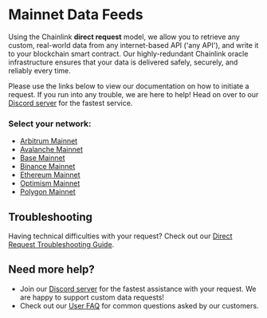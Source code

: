 # Mainnet Data Feeds

Using the Chainlink **direct request** model, we allow you to retrieve any custom, real-world data from any internet-based API ('any API'), and write it to your blockchain smart contract. Our highly-redundant Chainlink oracle infrastructure ensures that your data is delivered safely, securely, and reliably every time. 

Please use the links below to view our documentation on how to initiate a request. If you run into any trouble, we are here to help! Head on over to our [Discord server](https://discord.gg/AJ66pRz4) for the fastest service.

### Select your network:

* [Arbitrum Mainnet](/services/direct-request-jobs/mainnets/Arbitrum-One-Mainnet-Jobs)
* [Avalanche Mainnet](/services/direct-request-jobs/mainnets/Avalanche-CChain-Mainnet-Jobs)
* [Base Mainnet](/services/direct-request-jobs/mainnets/Base-Mainnet-Jobs)
* [Binance Mainnet](/services/direct-request-jobs/mainnets/Binance-Mainnet-Jobs)
* [Ethereum Mainnet](/services/direct-request-jobs/mainnets/Ethereum-Mainnet-Jobs)
* [Optimism Mainnet](/services/direct-request-jobs/mainnets/Optimism-Mainnet-Jobs)
* [Polygon Mainnet](/services/direct-request-jobs/mainnets/Polygon-Mainnet-Jobs)

## Troubleshooting

Having technical difficulties with your request? Check out our [Direct Request Troubleshooting Guide](/knowledgebase/faq/Chainlink-Users#direct-request-job-troubleshooting).

## Need more help?
* Join our [Discord server](https://discord.gg/AJ66pRz4) for the fastest assistance with your request. We are happy to support custom data requests!
* Check out our [User FAQ](/knowledgebase/faq/Chainlink-Users "FAQ - Chainlink Data Consumers") for common questions asked by our customers.